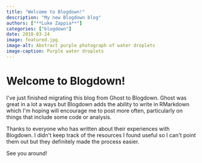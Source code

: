```yaml
---
title: "Welcome to Blogdown!"
description: "My new Blogdown blog"
authors: ["**Luke Zappia**"]
categories: ["blogdown"]
date: 2018-03-24
image: featured.jpg
image-alt: Abstract purple photograph of water droplets
image-caption: Purple water droplets
---
```


Welcome to Blogdown!
====================

I've just finished migrating this blog from Ghost to Blogdown. Ghost was great
in a lot a ways but Blogdown adds the ability to write in RMarkdown which I'm
hoping will encourage me to post more often, particularly on things that
include some code or analysis.

Thanks to everyone who has written about their experiences with Blogdown. I
didn't keep track of the resources I found useful so I can't point them out but
they definitely made the process easier.

See you around!

